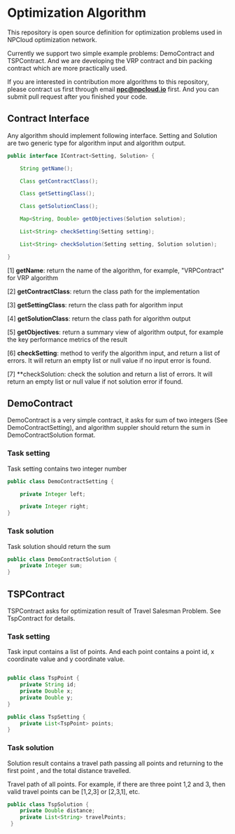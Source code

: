 # Optimization Algorithm

This repository is open source definition for optimization problems used in
NPCloud optimization network.

Currently we support two simple example problems: DemoContract and TSPContract.
And we are developing the VRP contract and bin packing contract which are more
practically used.

If you are interested in contribution more algorithms to this repository, please contract
us first through email **npc@npcloud.io** first. And you can submit pull request after you finished
your code.

## Contract Interface

Any algorithm should implement following interface. Setting and Solution are two
generic type for algorithm input and algorithm output.

```java
public interface IContract<Setting, Solution> {

    String getName();

    Class getContractClass();

    Class getSettingClass();

    Class getSolutionClass();

    Map<String, Double> getObjectives(Solution solution);

    List<String> checkSetting(Setting setting);

    List<String> checkSolution(Setting setting, Solution solution);

}
```

[1] **getName**: return the name of the algorithm, for example, "VRPContract" for VRP algorithm

[2] **getContractClass**: return the class path for the implementation

[3] **getSettingClass**: return the class path for algorithm input

[4] **getSolutionClass**: return the class path for algorithm output

[5] **getObjectives**: return a summary view of algorithm output, for example the key performance
metrics of the result

[6] **checkSetting**: method to verify the algorithm input, and return a list of errors. It will return
an empty list or null value if no input error is found.

[7] **checkSolution: check the solution and return a list of errors. It will return
an empty list or null value if not solution error if found.


## DemoContract

DemoContract is a very simple contract, it asks for sum of two integers (See DemoContractSetting),
and algorithm suppler should return the sum in DemoContractSolution format.

### Task setting

Task setting contains two integer number

```java
public class DemoContractSetting {

    private Integer left;

    private Integer right;
}
```

### Task solution

Task solution should return the sum

```java
public class DemoContractSolution {
    private Integer sum;
}
```

## TSPContract

TSPContract asks for optimization result of Travel Salesman Problem. See TspContract for details.


### Task setting

Task input contains a list of points.
And each point contains a point id, x coordinate value and y coordinate value.

```java

public class TspPoint {
    private String id;
    private Double x;
    private Double y;
}

public class TspSetting {
    private List<TspPoint> points;
}
```

### Task solution

Solution result contains a travel path passing all points and returning to the first point
, and the total distance travelled.

Travel path of all points. For example, if there are three point 1,2 and 3,
 then valid travel points can be [1,2,3] or [2,3,1], etc.

```java
public class TspSolution {
    private Double distance;
    private List<String> travelPoints;
 }
```

